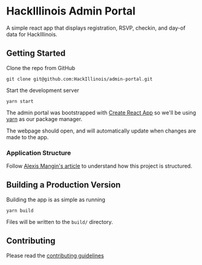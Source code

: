 # HackIllinois Admin Portal

A simple react app that displays registration, RSVP, checkin, and day-of data for HackIllinois.

## Getting Started

Clone the repo from GitHub
```
git clone git@github.com:HackIllinois/admin-portal.git
```

Start the development server
```
yarn start
```
The admin portal was bootstrapped with [Create React App](https://github.com/facebookincubator/create-react-app) so
we'll be using [yarn](https://yarnpkg.com/) as our package manager.

The webpage should open, and will automatically update when changes are made to the app.

### Application Structure

Follow [Alexis Mangin's article](https://medium.com/@alexmngn/how-to-better-organize-your-react-applications-2fd3ea1920f1)
to understand how this project is structured.

## Building a Production Version

Building the app is as simple as running

```
yarn build
```

Files will be written to the `build/` directory.

## Contributing

Please read the [contributing guidelines](CONTRIBUTING.md)
